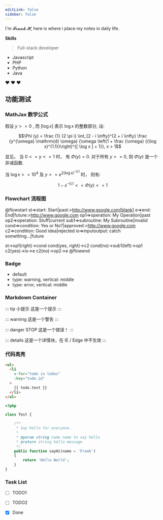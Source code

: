 ```yaml
---
editLink: false
sidebar: false
---
```



I'm 𝓕𝓻𝓪𝓷𝓴.𝓗, here is where i place my notes in daily life.

**Skills**

> Full-stack developer

- Javascript
- PHP
- Python
- Java

:heart: :heart: :heart:


## 功能测试


### MathJax 数学公式

假设 $y >= 0$ , 而 $[\log x]$ 表示 $\log x$ 的整数部分, 设:

$$\Phi (y) = \frac {1} {2 \pi i} \int_{2 - i \infty}^{2 + i \infty} \frac {y^{\omega} \mathrm{d} \omega} {\omega \left(1 + \frac {\omega} {(\log x)^{1.1}}\right)^{[ \log x ] + 1}}, x > 1$$

显见， 当 $0 <= y <= 1$ 时， 有 $\Phi(y) = 0$. 对于所有 $y >= 0$, 则 $\Phi(y)$ 是一个非减函数.

当 $\log x>= 10^4$ 及 $y>= e^{2{(\log x)}^{-0.1}}$ 时， 则有:

$$1 - x^{- 0.1} <= \Phi (y) <= 1$$


### Flowchart 流程图

@flowstart
st=>start: Start|past:>http://www.google.com[blank]
e=>end: End|future:>http://www.google.com
op1=>operation: My Operation|past
op2=>operation: Stuff|current
sub1=>subroutine: My Subroutine|invalid
cond=>condition: Yes
or No?|approved:>http://www.google.com
c2=>condition: Good idea|rejected
io=>inputoutput: catch something...|future

st->op1(right)->cond
cond(yes, right)->c2
cond(no)->sub1(left)->op1
c2(yes)->io->e
c2(no)->op2->e
@flowend


### Badge

- default <Badge text="Hello" />
- type: warning, vertical: middle <Badge text="Hello" type="warning" vertical="middle" />
- type: error, vertical: middle <Badge text="Hello" type="error" vertical="middle" />


### Markdown Container

::: tip 小提示
这是一个提示
:::

::: warning
这是一个警告
:::

::: danger STOP
这是一个错误！
:::

::: details
这是一个详情块，在 IE / Edge 中不生效
:::


### 代码高亮

```html {3-4,6}
<ul>
  <li
    v-for="todo in todos"
    :key="todo.id"
  >
    {{ todo.text }}
  </li>
</ul>
```

```php {13}
<?php

class Test {

    /**
     * Say hello for everyone.
     * 
     * @param string name name to say hello
     * @return string hello message
     */
    public function sayHi(name = 'Frank') 
    {
        return 'Hello World';
    }
}
```


### Task List

- [ ] TODO1
- [ ] TODO2
- [x] Done

